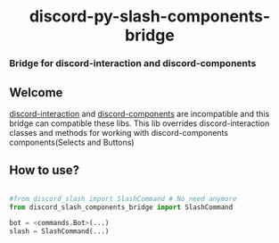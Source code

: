 <div align="center">
  <h1>discord-py-slash-components-bridge</h1></div>
  <h3>Bridge for discord-interaction and discord-components</h3>
  
 
<h2>Welcome</h2>
 
[discord-interaction](https://github.com/goverfl0w/discord-interactions) and [discord-components](https://github.com/kiki7000/discord.py-components) are incompatible and this bridge can compatible these libs.
This lib overrides discord-interaction classes and methods for working with discord-components components(Selects and Buttons)

<h2>How to use?</h2>

```py

#from discord_slash import SlashCommand # No need anymore
from discord_slash_components_bridge import SlashCommand

bot = <commands.Bot>(...)
slash = SlashCommand(...)

```
